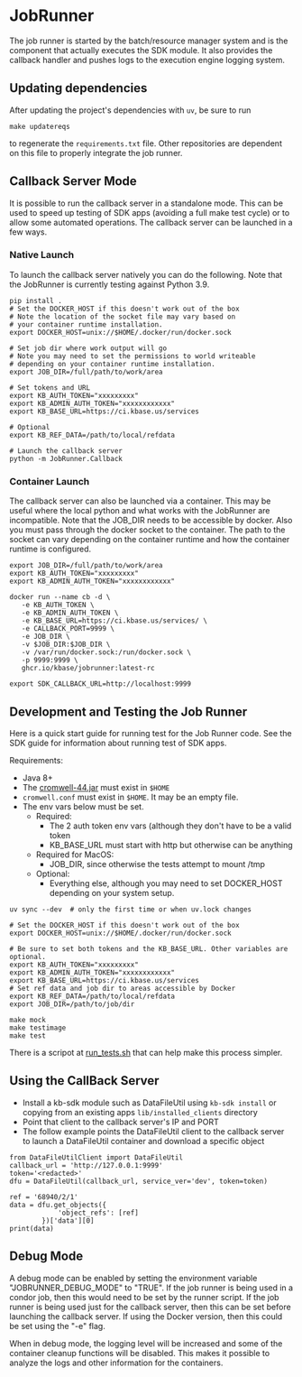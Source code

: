 # JobRunner

The job runner is started by the batch/resource manager system and is the component that actually executes the SDK module.  It also provides the callback handler and pushes logs to the execution engine logging system.

## Updating dependencies

After updating the project's dependencies with `uv`, be sure to run

```
make updatereqs
```

to regenerate the `requirements.txt` file. Other repositories are dependent on this file
to properly integrate the job runner.

## Callback Server Mode

It is possible to run the callback server in a standalone mode.  This can be used to speed up
testing of SDK apps (avoiding a full make test cycle) or to allow some automated operations.
The callback server can be launched in a few ways.

### Native Launch

To launch the callback server natively you can do the following. Note that
the JobRunner is currently testing against Python 3.9.

```
pip install .
# Set the DOCKER_HOST if this doesn't work out of the box
# Note the location of the socket file may vary based on
# your container runtime installation.
export DOCKER_HOST=unix://$HOME/.docker/run/docker.sock

# Set job dir where work output will go
# Note you may need to set the permissions to world writeable
# depending on your container runtime installation.
export JOB_DIR=/full/path/to/work/area

# Set tokens and URL
export KB_AUTH_TOKEN="xxxxxxxxx"
export KB_ADMIN_AUTH_TOKEN="xxxxxxxxxxxx"
export KB_BASE_URL=https://ci.kbase.us/services

# Optional
export KB_REF_DATA=/path/to/local/refdata

# Launch the callback server
python -m JobRunner.Callback
```

### Container Launch

The callback server can also be launched via a container.  This may be useful
where the local python and what works with the JobRunner are incompatible.
Note that the JOB_DIR needs to be accessible by docker.  Also you must pass through
the docker socket to the container.  The path to the socket can vary depending on
the container runtime and how the container runtime is configured.

```
export JOB_DIR=/full/path/to/work/area
export KB_AUTH_TOKEN="xxxxxxxxx"
export KB_ADMIN_AUTH_TOKEN="xxxxxxxxxxxx"

docker run --name cb -d \
   -e KB_AUTH_TOKEN \
   -e KB_ADMIN_AUTH_TOKEN \
   -e KB_BASE_URL=https://ci.kbase.us/services/ \
   -e CALLBACK_PORT=9999 \
   -e JOB_DIR \
   -v $JOB_DIR:$JOB_DIR \
   -v /var/run/docker.sock:/run/docker.sock \
   -p 9999:9999 \
   ghcr.io/kbase/jobrunner:latest-rc

export SDK_CALLBACK_URL=http://localhost:9999
```

## Development and Testing the Job Runner

Here is a quick start guide for running test for the Job Runner code.
See the SDK guide for information about running test of SDK apps.

Requirements:
* Java 8+
* The
  [cromwell-44.jar](https://github.com/broadinstitute/cromwell/releases/download/44/cromwell-44.jar)
  must exist in `$HOME`
* `cromwell.conf` must exist in `$HOME`. It may be an empty file.
* The env vars below must be set.
    * Required:
        * The 2 auth token env vars (although they don't have to be a valid token
        * KB_BASE_URL must start with http but otherwise can be anything
    * Required for MacOS:
        * JOB_DIR, since otherwise the tests attempt to mount /tmp
    * Optional:
        * Everything else, although you may need to set DOCKER_HOST depending on your
          system setup.

```
uv sync --dev  # only the first time or when uv.lock changes

# Set the DOCKER_HOST if this doesn't work out of the box
export DOCKER_HOST=unix://$HOME/.docker/run/docker.sock

# Be sure to set both tokens and the KB_BASE_URL. Other variables are optional.
export KB_AUTH_TOKEN="xxxxxxxxx"
export KB_ADMIN_AUTH_TOKEN="xxxxxxxxxxxx"
export KB_BASE_URL=https://ci.kbase.us/services
# Set ref data and job dir to areas accessible by Docker
export KB_REF_DATA=/path/to/local/refdata
export JOB_DIR=/path/to/job/dir

make mock
make testimage
make test
```

There is a scripot at [run_tests.sh](./run_tests.sh) that can help make this process simpler.

## Using the CallBack Server 
* Install a kb-sdk module such as DataFileUtil using `kb-sdk install` or copying from an existing apps `lib/installed_clients` directory
* Point that client to the callback server's IP and PORT
* The follow example points the DataFileUtil client to the callback server to launch a DataFileUtil container and download a specific object 

```
from DataFileUtilClient import DataFileUtil
callback_url = 'http://127.0.0.1:9999'
token='<redacted>'
dfu = DataFileUtil(callback_url, service_ver='dev', token=token)

ref = '68940/2/1'
data = dfu.get_objects({
            'object_refs': [ref]
        })['data'][0]
print(data)
```

## Debug Mode

A debug mode can be enabled by setting the environment variable "JOBRUNNER_DEBUG_MODE" to "TRUE".
If the job runner is being used in a condor job, then this would need to be set by the runner script.
If the job runner is being used just for the callback server, then this can be set before launching
the callback server.  If using the Docker version, then this could be set using the "-e" flag.

When in debug mode, the logging level will be increased and some of the container cleanup functions
will be disabled.  This makes it possible to analyze the logs and other information for the containers.
